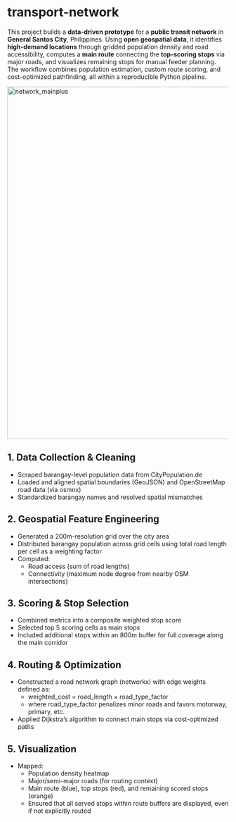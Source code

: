 # transport-network
This project builds a **data-driven prototype** for a **public transit network** in **General Santos City**, Philippines. 
Using **open geospatial data**, it identifies **high-demand locations** through gridded population density and road accessibility, computes a **main route** connecting the **top-scoring stops** via major roads, and visualizes remaining stops for manual feeder planning. The workflow combines population estimation, custom route scoring, and cost-optimized pathfinding, all within a reproducible Python pipeline.

<img width="800" alt="network_mainplus" src="https://github.com/user-attachments/assets/6fde53a8-1036-4fa6-9846-89a1b4c6193d" />

## 1. Data Collection & Cleaning
* Scraped barangay-level population data from CityPopulation.de
* Loaded and aligned spatial boundaries (GeoJSON) and OpenStreetMap road data (via osmnx)
* Standardized barangay names and resolved spatial mismatches

## 2. Geospatial Feature Engineering
* Generated a 200m-resolution grid over the city area
* Distributed barangay population across grid cells using total road length per cell as a weighting factor
* Computed:
  - Road access (sum of road lengths)
  - Connectivity (maximum node degree from nearby OSM intersections)

## 3. Scoring & Stop Selection
* Combined metrics into a composite weighted stop score
* Selected top 5 scoring cells as main stops
* Included additional stops within an 800m buffer for full coverage along the main corridor

## 4. Routing & Optimization
* Constructed a road network graph (networkx) with edge weights defined as:
  - weighted_cost = road_length × road_type_factor
  - where road_type_factor penalizes minor roads and favors motorway, primary, etc.
* Applied Dijkstra’s algorithm to connect main stops via cost-optimized paths

## 5. Visualization
* Mapped:
  - Population density heatmap
  - Major/semi-major roads (for routing context)
  - Main route (blue), top stops (red), and remaining scored stops (orange)
  - Ensured that all served stops within route buffers are displayed, even if not explicitly routed
